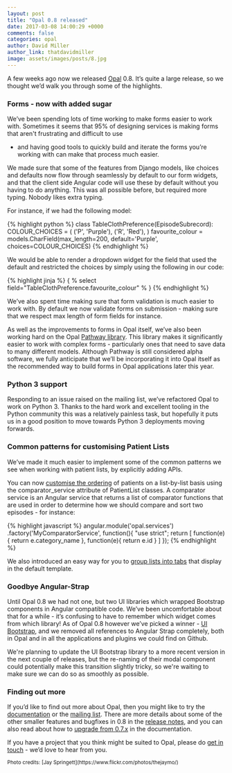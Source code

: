 ```yaml
---
layout: post
title: "Opal 0.8 released"
date: 2017-03-08 14:00:29 +0000
comments: false
categories: opal
author: David Miller
author_link: thatdavidmiller
image: assets/images/posts/8.jpg
---
```

A few weeks ago now we released [Opal](http://opal.openhealthcare.org.uk) 0.8. It’s quite a large release, so we thought we’d
walk you through some of the highlights.

### Forms - now with added sugar

We’ve been spending lots of time working to make forms easier to work with. Sometimes it seems that 95% of designing services is making
forms that aren't frustrating and difficult to use
- and having good tools to quickly build and iterate the forms you’re working with can make that process much easier.

We made sure that some of the features from Django models, like choices and defaults now flow through seamlessly by default to our form
widgets, and that the client side Angular code will use these by default without you having to do anything. This was all possible before,
but required more typing. Nobody likes extra typing.

For instance, if we had the following model:

{% highlight python %}
    class TableClothPreference(EpisodeSubrecord):
        COLOUR_CHOICES = (
          ('P', 'Purple'),
          ('R', 'Red'),
        )
        favourite_colour = models.CharField(max_length=200,
                                            default='Purple',
                                            choices=COLOUR_CHOICES)
{% endhighlight %}

We would be able to render a dropdown widget for the field that used the default and restricted the choices by simply using the
following in our code:

{% highlight jinja %}
    { % select field="TableClothPreference.favourite_colour" % }
{% endhighlight %}

We’ve also spent time making sure that form validation is much easier to work with. By default we
now validate forms on submission - making sure that we respect max length of form fields for instance.

As well as the improvements to forms in Opal itself, we’ve also been working hard on the Opal
[Pathway library](https://github.com/openhealthcare/opal-pathway). This library makes it significantly easier to work with
complex forms - particularly ones that need to save data to many different models. Although Pathway is still considered alpha software,
we fully anticipate that we’ll be incorporating it into Opal itself as the recommended way to build forms in Opal applications later this year.

### Python 3 support

Responding to an issue raised on the mailing list, we’ve refactored Opal to work on Python 3. Thanks to the hard work and excellent tooling in the
Python community this was a relatively painless task, but hopefully it puts us in a good position to move towards Python 3 deployments moving forwards.

### Common patterns for customising Patient Lists

We’ve made it much easier to implement some of the common patterns we see when working with patient lists, by explicitly adding APIs.

You can now [customise the ordering](http://opal.openhealthcare.org.uk/docs/v0.8.0/guides/list_views/#customising-sort-order-of-episodes)
of patients on a list-by-list basis using the comparator_service attribute of PatientList classes.
A comparator service is an Angular service that returns a list of comparator functions that are used in order to determine how
we should compare and sort two episodes - for instance:

{% highlight javascript %}
    angular.module('opal.services')
        .factory('MyComparatorService', function(){
            "use strict";
            return [
                function(e){ return e.category_name },
                function(e){ return e.id }
            ]
        });
{% endhighlight %}

We also introduced an easy way for you to
[group lists into tabs](http://opal.openhealthcare.org.uk/docs/v0.8.0/guides/list_views/#grouping-related-patient-lists)
that display in the default template.

### Goodbye Angular-Strap

Until Opal 0.8 we had not one, but two UI libraries which wrapped Bootstrap components in Angular compatible code.
We’ve been uncomfortable about that for a while - it’s confusing to have to remember which widget comes from which
library! As of Opal 0.8 however we’ve picked a winner - [UI Bootstrap](http://angular-ui.github.io/bootstrap/versioned-docs/0.14.3/),
and we removed all references to Angular Strap completely, both in Opal and in all the applications and plugins we could find on
Github.

We're planning to update the UI Bootstrap library to a more recent version in the next couple of releases, but the re-naming of
their modal component could potentially make this transition slightly tricky, so we're waiting to make sure we can do so as
smoothly as possible.

### Finding out more

If you’d like to find out more about Opal, then you might like to try the
[documentation](http://opal.openhealthcare.org.uk/docs/) or the
[mailing list](https://groups.google.com/forum/?ohc-dev#!forum/ohc-opal).
There are more details about some of the other smaller features and bugfixes in 0.8 in the
[release notes](https://github.com/openhealthcare/opal/releases/tag/0.8.0),
and you
can also read about how to [upgrade from 0.7.x](http://opal.openhealthcare.org.uk/docs/v0.8.0/reference/upgrading/#071-080)
in the documentation.

If you have a project that you think might be suited to Opal, please do [get in touch](mailto:hello@openhealthcare.org.uk) - we’d love to hear from you.

<small>
Photo credits: [Jay Springett](https://www.flickr.com/photos/thejaymo/)
</small>
